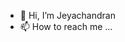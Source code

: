 - 👋 Hi, I’m Jeyachandran
- 📫 How to reach me ...

<!---
Jeyachandra/Jeyachandra is a ✨ special ✨ repository because its `README.md` (this file) appears on your GitHub profile.
You can click the Preview link to take a look at your changes.
--->
